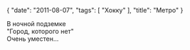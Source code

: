{
   "date": "2011-08-07",
   "tags": [
      "Хокку"
   ],
   "title": "Метро"
}

В ночной подземке  
"Город, которого нет"  
Очень уместен...
